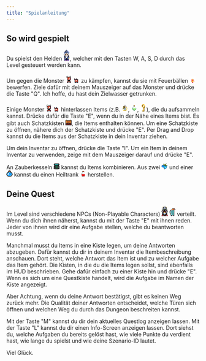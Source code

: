 ```yaml
---
title: "Spielanleitung"
---
```



## So wird gespielt

Du spielst den Helden ![Wizard](../../game/assets/character/wizard/idle/idle_wizard_1.png), welcher mit den Tasten W, A, S, D durch das Level gesteuert werden kann.

Um gegen die Monster ![Chort](../../game/assets/character/monster/chort/idle_left/chort_idle_anim_mirrored_f0.png) ![Imp](../../game/assets/character/monster/imp/idle_left/imp_idle_anim_mirrored_f1.png) zu kämpfen, kannst du sie mit Feuerbällen ![Feuerball](../../game/assets/skills/fireball/run_down/fireball_down_2.png) bewerfen. Ziele dafür mit deinem Mauszeiger auf das Monster und drücke die Taste "Q". Ich hoffe, du hast dein Zielwasser getrunken.

Einige Monster ![Chort](../../game/assets/character/monster/chort/idle_left/chort_idle_anim_mirrored_f0.png) ![Imp](../../game/assets/character/monster/imp/idle_left/imp_idle_anim_mirrored_f1.png) hinterlassen Items (z.B. ![Beholder Ring](../../game/assets/items/ring/beholder_ring.png), ![Antidote Potion](../../game/assets/items/potion/antidote_potion.png), ![Gold Key](../../game/assets/items/key/gold_key.png)), die du aufsammeln kannst. Drücke dafür die Taste "E", wenn du in der Nähe eines Items bist. Es gibt auch Schatzkisten ![Schatzkiste](../../game/assets/objects/treasurechest/idle_closed/treasurechest_full_open_anim_f0.png), die Items enthalten können. Um eine Schatzkiste zu öffnen, nähere dich der Schatzkiste und drücke "E". Per Drag and Drop kannst du die Items aus der Schatzkiste in dein Inventar ziehen.

Um dein Inventar zu öffnen, drücke die Taste "I". Um ein Item in deinem Inventar zu verwenden, zeige mit dem Mauszeiger darauf und drücke "E".

An Zauberkesseln ![Zauberkessel](../../game/assets/objects/cauldron/idle/cauldron_0.png) kannst du Items kombinieren. Aus zwei ![Beeren](../../game/assets/items/resource/berry.png) und einer ![Wasserflasche](../../game/assets/items/potion/water_bottle.png) kannst du einen Heiltrank ![Heiltrank](../../game/assets/items/potion/health_potion.png) herstellen.

## Deine Quest

Im Level sind verschiedene NPCs (Non-Playable Characters) ![Knight](../../game/assets/character/knight/idle_down/idle_down_knight_1.png) ![Blue Knight](../../game/assets/character/blue_knight/idle_left/knight_m_idle_anim_mirrored_f0.png) verteilt. Wenn du dich ihnen näherst, kannst du mit der Taste "E" mit ihnen reden. Jeder von ihnen wird dir eine Aufgabe stellen, welche du beantworten musst.

Manchmal musst du Items in eine Kiste legen, um deine Antworten abzugeben. Dafür kannst du dir in deinem Inventar die Itembeschreibung anschauen. Dort steht, welche Antwort das Item ist und zu welcher Aufgabe das Item gehört.
Die Kisten, in die du die Items legen sollst, sind ebenfalls im HUD beschrieben. Gehe dafür einfach zu einer Kiste hin und drücke "E". Wenn es sich um eine Questkiste handelt, wird die Aufgabe im Namen der Kiste angezeigt.

Aber Achtung, wenn du deine Antwort bestätigst, gibt es keinen Weg zurück mehr. Die Qualität deiner Antworten entscheidet, welche Türen sich öffnen und welchen Weg du durch das Dungeon beschreiten kannst.

Mit der Taste "M" kannst du dir dein aktuelles Questlog anzeigen lassen. Mit der Taste "L" kannst du dir einen Info-Screen anzeigen lassen. Dort siehst du, welche Aufgaben du bereits gelöst hast, wie viele Punkte du verdient hast, wie lange du spielst und wie deine Szenario-ID lautet.

Viel Glück.
